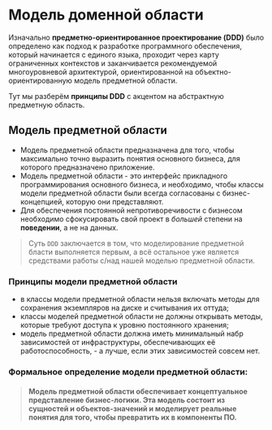 # Модель доменной области

Изначально **предметно-ориентированное проектирование (DDD)** было определено как подход к разработке программного обеспечения, который начинается с единого языка, проходит через карту ограниченных контекстов и заканчивается рекомендуемой многоуровневой архитектурой, ориентированной на объектно-ориентированную модель предметной области.

Тут мы разберём **принципы DDD** с акцентом на абстрактную предметную область.

## Модель предметной области
- Модель предметной области предназначена для того, чтобы максимально точно выразить понятия основного бизнеса, для которого предназначено приложение.
- Модель предметной области - это интерфейс прикладного программирования основного бизнеса, и необходимо, чтобы классы модели предметной области были всегда согласованы с бизнес-концепцией, которую они представляют.
- Для обеспечения постоянной непротиворечивости с бизнесом необходимо сфокусировать свой проект в _большей_ степени на **поведении**, а не на данных.

> Суть `DDD` заключается в том, что моделирование предметной бласти выполняется первым, а всё остальное уже является средствами работы с/над нашей моделью предметной области.

### Принципы модели предметной области
- в классы модели предметной области нельзя включать методы для сохранения экземпляров на диске и считывания их оттуда;
- классы моделей предметной области не должны открывать методы, которые требуют доступа к уровню постоянного хранения;
- модель предметной области должна иметь минимальный набр зависимостей от инфраструктуры, обеспечивающих её работоспособность, - а лучше, если этих зависимостей совсем нет.

### Формальное определение модели предметной области:
> #### Модель предметной области обеспечивает концептуальное представление бизнес-логики. Эта модель состоит из сущностей и объектов-значений и моделирует реальные понятия для того, чтобы превратить их в компоненты ПО.



